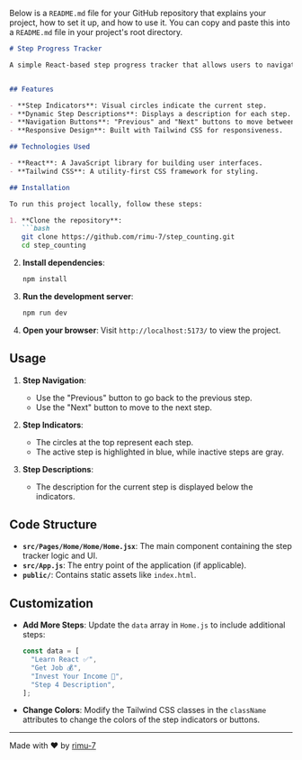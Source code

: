 Below is a `README.md` file for your GitHub repository that explains your project, how to set it up, and how to use it. You can copy and paste this into a `README.md` file in your project's root directory.

```markdown
# Step Progress Tracker

A simple React-based step progress tracker that allows users to navigate through steps using "Previous" and "Next" buttons. Each step is visually represented with a circle indicator, and the current step's description is displayed below.


## Features

- **Step Indicators**: Visual circles indicate the current step.
- **Dynamic Step Descriptions**: Displays a description for each step.
- **Navigation Buttons**: "Previous" and "Next" buttons to move between steps.
- **Responsive Design**: Built with Tailwind CSS for responsiveness.

## Technologies Used

- **React**: A JavaScript library for building user interfaces.
- **Tailwind CSS**: A utility-first CSS framework for styling.

## Installation

To run this project locally, follow these steps:

1. **Clone the repository**:
   ```bash
   git clone https://github.com/rimu-7/step_counting.git
   cd step_counting
   ```

2. **Install dependencies**:
   ```bash
   npm install
   ```

3. **Run the development server**:
   ```bash
   npm run dev
   ```

4. **Open your browser**:
   Visit `http://localhost:5173/` to view the project.

## Usage

1. **Step Navigation**:
   - Use the "Previous" button to go back to the previous step.
   - Use the "Next" button to move to the next step.

2. **Step Indicators**:
   - The circles at the top represent each step.
   - The active step is highlighted in blue, while inactive steps are gray.

3. **Step Descriptions**:
   - The description for the current step is displayed below the indicators.

## Code Structure

- **`src/Pages/Home/Home/Home.jsx`**: The main component containing the step tracker logic and UI.
- **`src/App.js`**: The entry point of the application (if applicable).
- **`public/`**: Contains static assets like `index.html`.

## Customization

- **Add More Steps**:
  Update the `data` array in `Home.js` to include additional steps:
  ```javascript
  const data = [
    "Learn React ✅",
    "Get Job 💰",
    "Invest Your Income 🤑",
    "Step 4 Description",
  ];
  ```

- **Change Colors**:
  Modify the Tailwind CSS classes in the `className` attributes to change the colors of the step indicators or buttons.


---
Made with ❤️ by [rimu-7](https://github.com/rimu-7)

